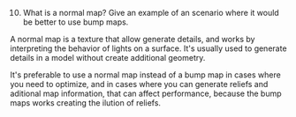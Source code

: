 10. What is a normal map? Give an example of an scenario where it would be better to use bump maps.

A normal map is a texture that allow generate details, and works by interpreting the behavior of lights on a surface. It's usually used to generate details in a model without create additional geometry.

It's preferable to use a normal map instead of a bump map in cases where you need to optimize, and in cases where you can generate reliefs and aditional map information, that can affect performance, because the bump maps works creating the ilution of reliefs.
